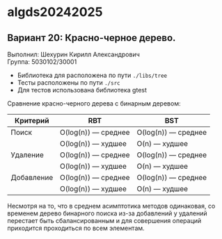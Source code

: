 # algds20242025
## Вариант 20: Красно-черное дерево.

Выполнил: Шехурин Кирилл Александрович\
Группа: 5030102/30001

* Библиотека для расположена по пути `./libs/tree`
* Тесты расположены по пути `./src`
* Для тестов использована библиотека gtest

Сравнение красно-черного дерева с бинарным деревом:

| Критерий   | RBT                 | BST                 |
|------------|---------------------|---------------------|
| Поиск      | O(log(n)) — среднее | O(log(n)) — среднее |
|            | O(log(n)) — худшее  | O(n) — худшее       |
| Удаление   | O(log(n)) — среднее | O(log(n)) — среднее |
|            | O(log(n)) — худшее  | O(n) — худшее       |
| Добавление | O(log(n)) — среднее | O(log(n)) — среднее |
|            | O(log(n)) — худшее  | O(n) — худшее       |

Несмотря на то, что в среднем асимптотика методов одинаковая, 
со временем дерево бинарного поиска из-за добавлений у удалений
перестает быть сбалансированным и для совершения операций приходится 
проходиться по всем элементам. 